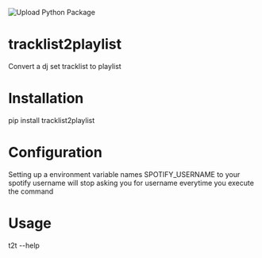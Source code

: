 
![Upload Python Package](https://github.com/raprocks/tracklist2playlist/workflows/Upload%20Python%20Package/badge.svg)

# tracklist2playlist
Convert a dj set tracklist to playlist


# Installation
pip install tracklist2playlist

# Configuration
Setting up a environment variable names SPOTIFY_USERNAME to your spotify username 
will stop asking you for username everytime you execute the command

# Usage
t2t --help
